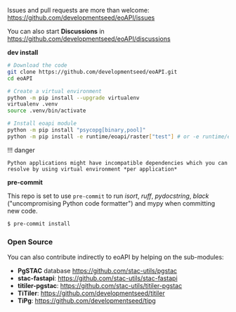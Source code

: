Issues and pull requests are more than welcome: https://github.com/developmentseed/eoAPI/issues

You can also start **Discussions** in https://github.com/developmentseed/eoAPI/discussions

**dev install**

```bash
# Download the code
git clone https://github.com/developmentseed/eoAPI.git
cd eoAPI

# Create a virtual environment
python -m pip install --upgrade virtualenv
virtualenv .venv
source .venv/bin/activate

# Install eoapi module
python -m pip install "psycopg[binary,pool]"
python -m pip install -e runtime/eoapi/raster["test"] # or -e runtime/eoapi/stac["test"]  | -e runtime/eoapi/vector["test"]
```

!!! danger

    Python applications might have incompatible dependencies which you can resolve by using virtual environment *per application*

**pre-commit**

This repo is set to use `pre-commit` to run *isort*, *ruff*, *pydocstring*, *black* ("uncompromising Python code formatter") and mypy when committing new code.

```bash
$ pre-commit install
```

### Open Source

You can also contribute indirectly to eoAPI by helping on the sub-modules:

- **PgSTAC** database https://github.com/stac-utils/pgstac
- **stac-fastapi**: https://github.com/stac-utils/stac-fastapi
- **titiler-pgstac**:  https://github.com/stac-utils/titiler-pgstac
- **TiTiler**: https://github.com/developmentseed/titiler
- **TiPg**: https://github.com/developmentseed/tipg
